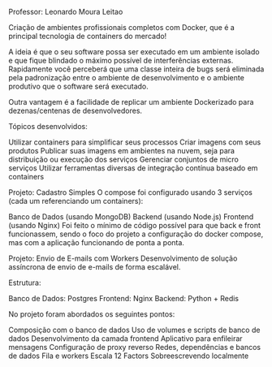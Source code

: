 
Professor: Leonardo Moura Leitao

Criação de ambientes profissionais completos com Docker, que é a principal tecnologia de containers do mercado!

A ideia é que o seu software possa ser executado em um ambiente isolado e que fique blindado o máximo possível de interferências externas. Rapidamente você perceberá que uma classe inteira de bugs será eliminada pela padronização entre o ambiente de desenvolvimento e o ambiente produtivo que o software será executado.

Outra vantagem é a facilidade de replicar um ambiente Dockerizado para dezenas/centenas de desenvolvedores.

Tópicos desenvolvidos:

Utilizar containers para simplificar seus processos
Criar imagens com seus produtos
Publicar suas imagens em ambientes na nuvem, seja para distribuição ou execução dos serviços
Gerenciar conjuntos de micro serviços
Utilizar ferramentas diversas de integração contínua baseado em containers

Projeto: Cadastro Simples
O compose foi configurado usando 3 serviços (cada um referenciando um containers):

Banco de Dados (usando MongoDB)
Backend (usando Node.js)
Frontend (usando Nginx)
Foi feito o mínimo de código possível para que back e front funcionassem, sendo o foco do projeto a configuração do docker compose, mas com a aplicação funcionando de ponta a ponta.


Projeto: Envio de E-mails com Workers
Desenvolvimento de solução assíncrona de envio de e-mails de forma escalável.

Estrutura:

Banco de Dados: Postgres
Frontend: Nginx
Backend: Python + Redis



No projeto foram abordados os seguintes pontos:

Composição com o banco de dados
Uso de volumes e scripts de banco de dados
Desenvolvimento da camada frontend
Aplicativo para enfileirar mensagens
Configuração de proxy reverso
Redes, dependências e bancos de dados
Fila e workers
Escala
12 Factors
Sobreescrevendo localmente
